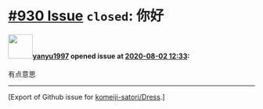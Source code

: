# [\#930 Issue](https://github.com/komeiji-satori/Dress/issues/930) `closed`: 你好

#### <img src="https://avatars.githubusercontent.com/u/33216029?u=ea65e1922ae6cdc19979ff1eb29fd554d97cfba9&v=4" width="50">[yanyu1997](https://github.com/yanyu1997) opened issue at [2020-08-02 12:33](https://github.com/komeiji-satori/Dress/issues/930):

有点意思




-------------------------------------------------------------------------------



[Export of Github issue for [komeiji-satori/Dress](https://github.com/komeiji-satori/Dress).]
